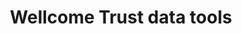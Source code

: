 ---
description: Machine Learning tools, other scripts they use to analyze + visualize
  grant proposals and outcomes from their public data
last_edit: Fri, 01 Dec 2023 12:20:56 GMT
location: https://github.com/wellcometrust
related_projects: {}
slug: wellcome_trust_grants
tags:
- machine learning
title: Wellcome Trust data tools
uuid: 9d6d4e5a-5c8d-486a-b9bd-dc1f0485041f
---